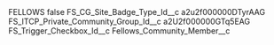 <?xml version="1.0" encoding="UTF-8"?>
<CustomMetadata xmlns="http://soap.sforce.com/2006/04/metadata" xmlns:xsi="http://www.w3.org/2001/XMLSchema-instance" xmlns:xsd="http://www.w3.org/2001/XMLSchema">
    <label>FELLOWS</label>
    <protected>false</protected>
    <values>
        <field>FS_CG_Site_Badge_Type_Id__c</field>
        <value xsi:type="xsd:string">a2u2f000000DTyrAAG</value>
    </values>
    <values>
        <field>FS_ITCP_Private_Community_Group_Id__c</field>
        <value xsi:type="xsd:string">a2U2f000000GTq5EAG</value>
    </values>
    <values>
        <field>FS_Trigger_Checkbox_Id__c</field>
        <value xsi:type="xsd:string">Fellows_Community_Member__c</value>
    </values>
</CustomMetadata>
